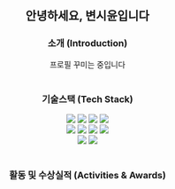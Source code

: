 <h2 align="center"> 안녕하세요, 변시윤입니다 </h2>
<h3 align="center"> 소개 (Introduction) </h2>
<div align="center">프로필 꾸미는 중입니다</div>
<br>
<h3 align="center"> 기술스택 (Tech Stack) </h3>
<div align="center">
        <img src="https://img.shields.io/badge/Java-EF8607?style=flat-square&logo=Java&logoColor=white"/>
        <img src="https://img.shields.io/badge/Python-155F96?style=flat-square&logo=Python&logoColor=white"/>
        <img src="https://img.shields.io/badge/C++-0C3452?style=flat-square&logo=C%2B%2B&logoColor=white"/>
        <img src="https://img.shields.io/badge/Javascript-FDBD30?style=flat-square&logo=Javascript&logoColor=white"/>
        <br>
        <img src="https://img.shields.io/badge/SpringBoot-83B947?style=flat-square&logo=Springboot&logoColor=white"/>
        <img src="https://img.shields.io/badge/Flask-FEDF04?style=flat-square&logo=Flask&logoColor=white"/>
        <img src="https://img.shields.io/badge/React-19A3D4?style=flat-square&logo=React&logoColor=white"/>
        <img src="https://img.shields.io/badge/Mysql-3A667F?style=flat-square&logo=Mysql&logoColor=white"/>
        <br>
        <img src="https://img.shields.io/badge/Github-000000?style=flat-square&logo=Github&logoColor=white"/>
        <img src="https://img.shields.io/badge/Notion-555559?style=flat-square&logo=Notion&logoColor=white"/>
</div>
<br>
<h3 align="center"> 활동 및 수상실적 (Activities & Awards) </h3>


<!--
**dvlp-sy/dvlp-sy** is a ✨ _special_ ✨ repository because its `README.md` (this file) appears on your GitHub profile.

Here are some ideas to get you started:

- 🔭 I’m currently working on ...
- 🌱 I’m currently learning ...
- 👯 I’m looking to collaborate on ...
- 🤔 I’m looking for help with ...
- 💬 Ask me about ...
- 📫 How to reach me: ...
- 😄 Pronouns: ...
- ⚡ Fun fact: ...
-->

